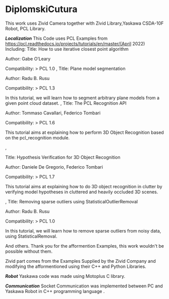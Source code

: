 # DiplomskiCutura

This work uses Zivid Camera together with Zivid Library,Yaskawa CSDA-10F Robot, PCL Library.

*******************Localization*******************
This Code uses PCL Examples from https://pcl.readthedocs.io/projects/tutorials/en/master/(April 2022)
Including:
Title: How to use iterative closest point algorithm

Author: Gabe O’Leary

Compatibility: > PCL 1.0
,
Title: Plane model segmentation

Author: Radu B. Rusu

Compatibility: > PCL 1.3

In this tutorial, we will learn how to segment arbitrary plane models from a given point cloud dataset.
,
Title: The PCL Recognition API

Author: Tommaso Cavallari, Federico Tombari

Compatibility: > PCL 1.6

This tutorial aims at explaining how to perform 3D Object Recognition based on the pcl_recognition module.

,

Title: Hypothesis Verification for 3D Object Recognition

Author: Daniele De Gregorio, Federico Tombari

Compatibility: > PCL 1.7

This tutorial aims at explaining how to do 3D object recognition in clutter by verifying model hypotheses in cluttered and heavily occluded 3D scenes.

,
Title: Removing sparse outliers using StatisticalOutlierRemoval

Author: Radu B. Rusu

Compatibility: > PCL 1.0

In this tutorial, we will learn how to remove sparse outliers from noisy data, using StatisticalRemoval.

And others. Thank you for the afformention Examples, this work wouldn't be possible without them.

Zivid part comes from the Examples Supplied by the Zivid Company and modifying the afformentioned using their C++ and Python Libraries.

*******************Robot*******************
Yaskawa code was made using Motoplus C library.

*******************Communication*******************
Socket Communication was implemented between PC and Yaskawa Robot in C++ programming language .
